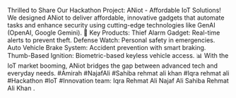 Thrilled to Share Our Hackathon Project: ANiot - Affordable IoT Solutions! We designed ANiot to deliver affordable, innovative gadgets
that automate tasks and enhance security using cutting-edge technologies like GenAI (OpenAI, Google Gemini). 🌟 Key Products: 
Thief Alarm Gadget: Real-time alerts to prevent theft. Defense Watch: Personal safety in emergencies. Auto Vehicle Brake System: 
Accident prevention with smart braking. Thumb-Based Ignition: Biometric-based keyless vehicle access. 📊 With the IoT market booming, 
ANiot bridges the gap between advanced tech and everyday needs. 
#Amirah #NajafAli #Sahiba rehmat ali khan #Iqra rehmat ali #Hackathon #IoT #Innovation team: Iqra Rehmat Ali Najaf Ali Sahiba Rehmat Ali Khan .
